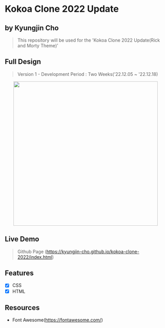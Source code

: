 # Kokoa Clone 2022 Update
## by Kyungjin Cho
> This repository will be used for the 'Kokoa Clone 2022 Update(Rick and Morty Theme)'

## Full Design
> Version 1 - Development Period : Two Weeks('22.12.05 ~ '22.12.18)
<p align="center">
<img src="ezgif com-gif-maker (2)](https://user-images.githubusercontent.com/56642855/209681514-e4f9b355-2210-46f8-9e71-869768244e90.gif", height="450px">
</p>

## Live Demo
> Github Page (https://kyungjin-cho.github.io/kokoa-clone-2022/index.html)

## Features
* [x] CSS
* [x] HTML

## Resources
- Font Awesome(https://fontawesome.com/)
